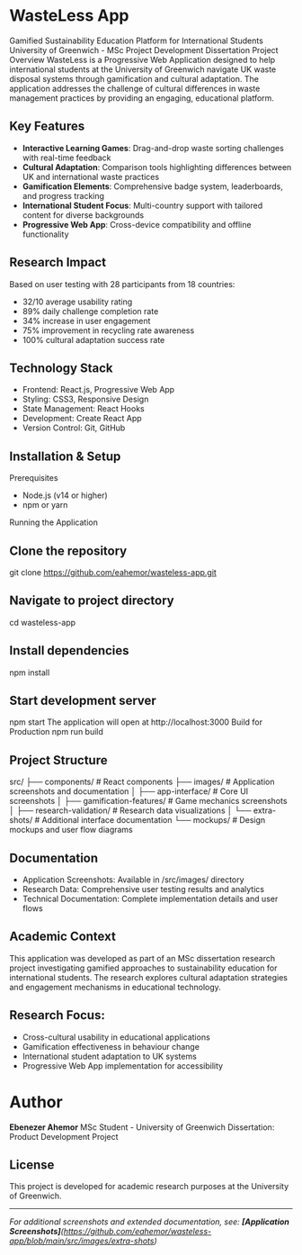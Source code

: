 # WasteLess App
Gamified Sustainability Education Platform for International Students
University of Greenwich - MSc Project Development Dissertation
Project Overview
WasteLess is a Progressive Web Application designed to help international students at the University of Greenwich navigate UK waste disposal systems through gamification and cultural adaptation. The application addresses the challenge of cultural differences in waste management practices by providing an engaging, educational platform.

## Key Features

- **Interactive Learning Games**: Drag-and-drop waste sorting challenges with real-time feedback
- **Cultural Adaptation**: Comparison tools highlighting differences between UK and international waste practices
- **Gamification Elements**: Comprehensive badge system, leaderboards, and progress tracking
- **International Student Focus**: Multi-country support with tailored content for diverse backgrounds
- **Progressive Web App**: Cross-device compatibility and offline functionality

## Research Impact
Based on user testing with 28 participants from 18 countries:
- 32/10 average usability rating
- 89% daily challenge completion rate
- 34% increase in user engagement
- 75% improvement in recycling rate awareness
- 100% cultural adaptation success rate

## Technology Stack
- Frontend: React.js, Progressive Web App
- Styling: CSS3, Responsive Design
- State Management: React Hooks
- Development: Create React App
- Version Control: Git, GitHub

## Installation & Setup
Prerequisites
- Node.js (v14 or higher)
- npm or yarn

Running the Application
## Clone the repository
git clone https://github.com/eahemor/wasteless-app.git

## Navigate to project directory
cd wasteless-app

## Install dependencies
npm install

## Start development server
npm start
The application will open at http://localhost:3000
Build for Production
npm run build

## Project Structure
src/
├── components/          # React components
├── images/             # Application screenshots and documentation
│   ├── app-interface/  # Core UI screenshots
│   ├── gamification-features/  # Game mechanics screenshots
│   ├── research-validation/    # Research data visualizations
│   └── extra-shots/    # Additional interface documentation
└── mockups/            # Design mockups and user flow diagrams

## Documentation
- Application Screenshots: Available in /src/images/ directory
- Research Data: Comprehensive user testing results and analytics
- Technical Documentation: Complete implementation details and user flows

## Academic Context
This application was developed as part of an MSc dissertation research project investigating gamified approaches to sustainability education for international students. The research explores cultural adaptation strategies and engagement mechanisms in educational technology.

## Research Focus:
- Cross-cultural usability in educational applications
- Gamification effectiveness in behaviour change
- International student adaptation to UK systems
- Progressive Web App implementation for accessibility

# Author
**Ebenezer Ahemor**
MSc Student - University of Greenwich
Dissertation: Product Development Project

## License
This project is developed for academic research purposes at the University of Greenwich.
________________________________________
*For additional screenshots and extended documentation, see: **[Application Screenshots]**(https://github.com/eahemor/wasteless-app/blob/main/src/images/extra-shots)*

